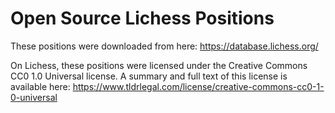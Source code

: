 # Open Source Lichess Positions

These positions were downloaded from here: https://database.lichess.org/ 

On Lichess, these positions were licensed under the Creative Commons CC0 1.0 Universal license. A summary and full text of this license is available here: https://www.tldrlegal.com/license/creative-commons-cc0-1-0-universal
